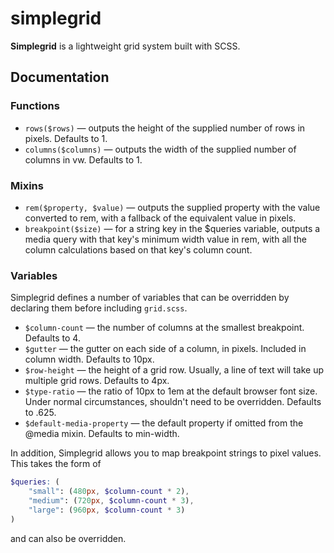 # simplegrid

**Simplegrid** is a lightweight grid system built with SCSS.

## Documentation

### Functions

- ```rows($rows)``` — outputs the height of the supplied number of rows in pixels. Defaults to 1.
- ```columns($columns)``` — outputs the width of the supplied number of columns in vw. Defaults to 1.

### Mixins

- ```rem($property, $value)``` — outputs the supplied property with the value converted to rem, with a fallback of the equivalent value in pixels.
- ```breakpoint($size)``` — for a string key in the $queries variable, outputs a media query with that key's minimum width value in rem, with all the column calculations based on that key's column count.

### Variables

Simplegrid defines a number of variables that can be overridden by declaring them before including ```grid.scss```.

- ```$column-count``` — the number of columns at the smallest breakpoint. Defaults to 4.
- ```$gutter``` — the gutter on each side of a column, in pixels. Included in column width. Defaults to 10px.
- ```$row-height``` — the height of a grid row. Usually, a line of text will take up multiple grid rows. Defaults to 4px.
- ```$type-ratio``` — the ratio of 10px to 1em at the default browser font size. Under normal circumstances, shouldn't need to be overridden. Defaults to .625.
- ```$default-media-property``` — the default property if omitted from the @media mixin. Defaults to min-width.

In addition, Simplegrid allows you to map breakpoint strings to pixel values. This takes the form of

```scss
$queries: (
    "small": (480px, $column-count * 2),
    "medium": (720px, $column-count * 3),
    "large": (960px, $column-count * 3)
)
``` 

and can also be overridden.
